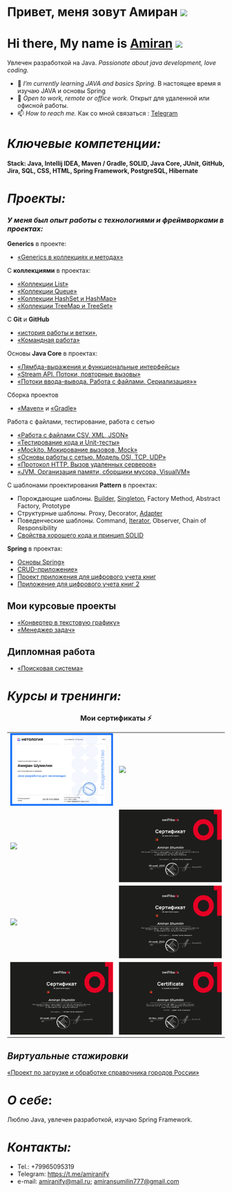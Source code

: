 # Привет, меня зовут Амиран <img src="https://github.com/blackcater/blackcater/raw/main/images/Hi.gif" height="32"/></h1>

<h1 align="">Hi there, My name is <a href="https://github.com/amiranify" target="_blank">Amiran</a> 
<img src="https://github.com/blackcater/blackcater/raw/main/images/Hi.gif" height="32"/></h1>

<!--
**amiranify/amiranify** is a ✨ _special_ ✨ repository because its `README.md` (this file) appears on your GitHub profile.

Here are some ideas to get you started:

- 🔭 I’m currently currently learning JAVA
- 🌱 I’m currently learning ...
- 👯 I’m looking to collaborate on ...
- 🤔 I’m looking for help with ...
- 💬 Ask me about ...
- 📫 How to reach me: ...
- 😄 Pronouns: ...
- ⚡ Fun fact: ...
-->
Увлечен разработкой на Java.
*Passionate about java development, love coding.*

- 🌱 *I’m currently learning JAVA and basics Spring.* В настоящее время я изучаю JAVA и основы Spring
- 🔭 *Open to work, remote or office work.* Открыт для удаленной или офисной работы.
- 📫 *How to reach me.* Как со мной связаться : [Telegram](https://t.me/amiranify)
# *Ключевые компетенции:*
<h4> Stack: Java, Intellij IDEA, Maven / Gradle, SOLID,
 Java Core, JUnit, GitHub, Jira, SQL, CSS, HTML, Spring Framework, PostgreSQL, Hibernate  </h4>


# *Проекты:*

### *У меня был опыт работы с технологиями и фреймворками в проектах:*

**Generics** в проекте: 

- [«Generics в коллекциях и методах»](https://github.com/amiranify/GenericMagicBox)

 С **коллекциями** в проектах:

- [«Коллекции List»](https://github.com/amiranify/CollectionList)
- [«Коллекции Queue»](https://github.com/amiranify/CollectionQueue)
- [«Коллекции HashSet и HashMap»](https://github.com/amiranify/CollectionHashSet_andHashMap)
- [«Коллекции TreeMap и TreeSet»](https://github.com/amiranify/CollectionTreeMapTreeSet)

С **Git** и **GitHub**

- [«история работы и ветки»](https://github.com/amiranify/SalesManager), 
- [«Командная работа»](https://github.com/amiranify/Other)

 Основы **Java Core** в проектах:

- [«Лямбда-выражения и функциональные интерфейсы»](https://github.com/amiranify/CollectionTreeMapTreeSet/tree/lambda)
- [«Stream API. Потоки, повторные вызовы»](https://github.com/amiranify/StreamAPI)
- [«Потоки ввода-вывода. Работа с файлами. Сериализация»»](https://github.com/amiranify/Serialization/tree/serial)

 Сборка проектов 

- [«Maven»](https://github.com/amiranify/Maven) и [«Gradle»](https://github.com/amiranify/Gradle)

Работа с файлами, тестирование, работа с сетью  

- [«Работа с файлами CSV, XML, JSON»](https://github.com/amiranify/Serialization/tree/json)
- [«Тестирование кода и Unit-тесты»](https://github.com/amiranify/testHashSetHashMap/tree/main)
- [«Mockito. Мокирование вызовов, Mock»](https://github.com/amiranify/geo-service)
- [«Основы работы с сетью. Модель OSI, TCP, UDP»](https://github.com/amiranify/OSI-TCP-UDP)
- [«Протокол HTTP. Вызов удаленных серверов»](https://github.com/amiranify/HTTP_protocol)
- [«JVM. Организация памяти, сборщики мусора, VisualVM»](https://github.com/amiranify/JVM.-VisualVM)

 С шаблонами проектирования **Pattern** в проектах:
 
- Порождающие шаблоны. [Builder](https://github.com/amiranify/BuilderPattern), [Singleton](https://github.com/amiranify/Singleton), Factory Method, Abstract Factory, Prototype
- Структурные шаблоны. Proxy, Decorator, [Adapter](https://github.com/amiranify/Adapter-)
- Поведенческие шаблоны. Command, [Iterator](https://github.com/amiranify/Solid), Observer, Chain of Responsibility
- [Свойства хорошего кода и принцип SOLID](https://github.com/amiranify/Solid)

 **Spring** в проектах:
- [Основы Spring»](https://github.com/amiranify/SpringBasics)
- [CRUD-приложение»](https://github.com/amiranify/spring-boot-crud)
- [Проект приложения для цифрового учета книг](https://github.com/amiranify/SpringCrudProject1)
- [Приложение для цифрового учета книг 2](https://github.com/amiranify/springCourseProject2)

## Мои курсовые проекты 
- [«Конвертер в текстовую графику»](https://github.com/amiranify/java-diplom-converter)
- [«Менеджер задач»](https://github.com/amiranify/pcs-jpat-diplom)
## Дипломная работа 
- [«Поисковая система»](https://github.com/amiranify/pcs-final-diplom)

# *Курсы и тренинги:*

<h3 align="center"> Мои сертификаты ⚡ </h3>
<table>
  <tr>
   <td><img src="https://github.com/amiranify/amiranify/blob/main/221429910-85864784-7da5-465f-ba09-050a88222ff9.jpg"></td>
   <td><img src="https://github.com/amiranify/amiranify/blob/main/223161579-d8892949-2a07-48b3-a77d-80528d2f86d2.jpg"></td>
   </td>
   <tr>
   <td><img src="https://user-images.githubusercontent.com/110248739/223161579-d8892949-2a07-48b3-a77d-80528d2f86d2.jpg"></td>
   <td><img src="https://github.com/amiranify/amiranify/blob/main/certificate_page-0001.jpg"></td>
   </td> 
 <tr>
   <td><img src="https://user-images.githubusercontent.com/110248739/221430282-ad28e715-78cb-4414-85f1-91f0e38b8c3e.jpg"></td>
   <td><img src="https://github.com/amiranify/certificates/blob/main/certificate_page-0001.jpg"></td>
 </td>
 <tr>
   <td><img src="https://github.com/amiranify/certificates/blob/main/certificate_page-0001.jpg"></td>
  <td><img src="https://github.com/amiranify/certificates/blob/main/certificate%20(1)_page-0001.jpg"></td>

 </td>
 
</table>

<!--
**mySkillsKit/mySkillsKit** is a ✨ _special_ ✨ repository because its `README.md` (this file) appears on your GitHub profile.

Here are some ideas to get you started:

- 🔭 I’m currently working on ...
- 🌱 I’m currently learning ...
- 👯 I’m looking to collaborate on ...
- 🤔 I’m looking for help with ...
- 💬 Ask me about ...
- 📫 How to reach me: ...
- 😄 Pronouns: ...
- ⚡ Fun fact: ...
-->

## *Виртуальные стажировки*
[«Проект по загрузке и обработке справочника городов России»](https://github.com/amiranify/SberbankInternship)

# *О себе*:
Люблю Java, увлечен разработкой, изучаю Spring Framework.

# *Контакты:*
- Tel.: +79965095319
- Telegram: https://t.me/amiranify
- e-mail: amiranify@mail.ru; amiransumilin777@gmail.com
